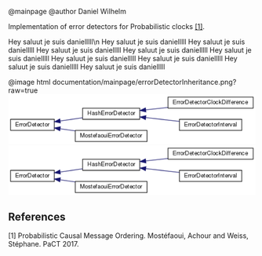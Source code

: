 @mainpage
@author Daniel Wilhelm

Implementation of error detectors for Probabilistic clocks [[1]](https://link.springer.com/chapter/10.1007/978-3-319-62932-2_31). 



Hey saluut je suis danielllll\n
Hey saluut je suis danielllll
Hey saluut je suis danielllll
Hey saluut je suis danielllll
Hey saluut je suis danielllll
Hey saluut je suis danielllll
Hey saluut je suis danielllll
Hey saluut je suis danielllll
Hey saluut je suis danielllll
Hey saluut je suis danielllll


@image html documentation/mainpage/errorDetectorInheritance.png?raw=true
![Error Detector inheritance graph.](documentation/mainpage/errorDetectorInheritance.png?raw=true)
![Error Detector inheritance graph.](https://github.com/Wilhelm2/ErrorDetectors/blob/master/documentation/mainpage/errorDetectorInheritance.png?raw=true)



## References

<a id="PC">[1]</a> Probabilistic Causal Message Ordering. Mostéfaoui, Achour and Weiss, Stéphane. PaCT 2017.

